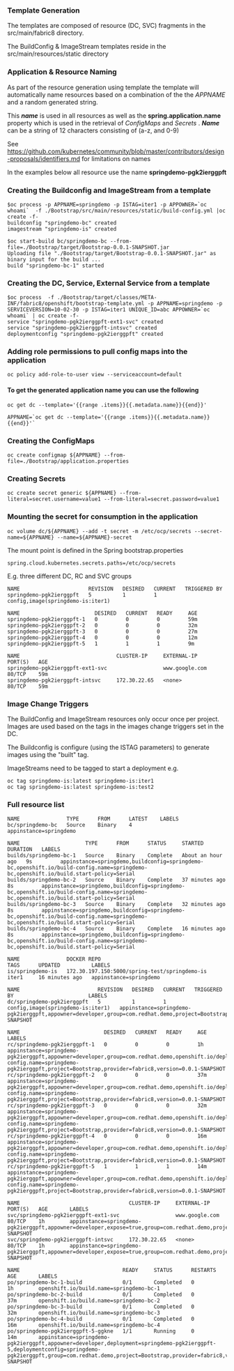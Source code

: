 
### Template Generation
The templates are composed of resource (DC, SVC) fragments in the src/main/fabric8 directory.

The BuildConfig & ImageStream templates reside in the src/main/resources/static directory

### Application & Resource Naming
As part of the resource generation using template the template will automatically name resources based on a combination of the the *APPNAME* and a random generated string.

This ***name*** is used in all resources as well as the **spring.application.name** property which is used in the retrieval of *ConfigMaps* and *Secrets* .
***Name*** can be a string of 12 characters consisting of (a-z, and 0-9)

See https://github.com/kubernetes/community/blob/master/contributors/design-proposals/identifiers.md for limitations on names

In the examples below all resource use the name **springdemo-pgk2ierggpft**


### Creating the Buildconfig and ImageStream from a template

```
$oc process -p APPNAME=springdemo -p ISTAG=iter1 -p APPOWNER=`oc whoami`  -f ./Bootstrap/src/main/resources/static/build-config.yml |oc create -f-
buildconfig "springdemo-bc" created
imagestream "springdemo-is" created

$oc start-build bc/springdemo-bc --from-file=./Bootstrap/target/Bootstrap-0.0.1-SNAPSHOT.jar
Uploading file "./Bootstrap/target/Bootstrap-0.0.1-SNAPSHOT.jar" as binary input for the build ...
build "springdemo-bc-1" started
```

### Creating the DC, Service, External Service from a template
```
$oc process  -f ./Bootstrap/target/classes/META-INF/fabric8/openshift/bootstrap-template.yml -p APPNAME=springdemo -p SERVICEVERSION=10-02-30 -p ISTAG=iter1 UNIQUE_ID=abc APPOWNER=`oc whoami` | oc create -f-
service "springdemo-pgk2ierggpft-ext1-svc" created
service "springdemo-pgk2ierggpft-intsvc" created
deploymentconfig "springdemo-pgk2ierggpft" created
```
### Adding role permissions to pull config maps into the application
```
oc policy add-role-to-user view --serviceaccount=default
```

#### To get the generated application name you can use the following
```
oc get dc --template='{{range .items}}{{.metadata.name}}{{end}}'

APPNAME=`oc get dc --template='{{range .items}}{{.metadata.name}}{{end}}'`
```

### Creating the ConfigMaps
```
oc create configmap ${APPNAME} --from-file=./Bootstrap/application.properties
```


### Creating Secrets
```
oc create secret generic ${APPNAME} --from-literal=secret.username=value1 --from-literal=secret.password=value1
```

### Mounting the secret for consumption in the application

```
oc volume dc/${APPNAME} --add -t secret -m /etc/ocp/secrets --secret-name=${APPNAME} --name=${APPNAME}-secret
```

The mount point is defined in the Spring bootstrap.properties
```
spring.cloud.kubernetes.secrets.paths=/etc/ocp/secrets
```

E.g. three different DC, RC and SVC groups

````
NAME                      REVISION   DESIRED   CURRENT   TRIGGERED BY
springdemo-pgk2ierggpft   5          1         1         config,image(springdemo-is:iter1)

NAME                        DESIRED   CURRENT   READY     AGE
springdemo-pgk2ierggpft-1   0         0         0         59m
springdemo-pgk2ierggpft-2   0         0         0         32m
springdemo-pgk2ierggpft-3   0         0         0         27m
springdemo-pgk2ierggpft-4   0         0         0         12m
springdemo-pgk2ierggpft-5   1         1         1         9m

NAME                               CLUSTER-IP     EXTERNAL-IP      PORT(S)   AGE
springdemo-pgk2ierggpft-ext1-svc                  www.google.com   80/TCP    59m
springdemo-pgk2ierggpft-intsvc     172.30.22.65   <none>           80/TCP    59m
````

### Image Change Triggers
The BuildConfig and ImageStream resources only occur once per project. Images are used based on the tags in the images change 
triggers set in the DC. 

The Buildconfig is configure (using the ISTAG parameters) to generate images using the "built" tag.

ImageStreams need to be tagged to start a deployment  e.g.

```
oc tag springdemo-is:latest springdemo-is:iter1
oc tag springdemo-is:latest springdemo-is:test2

```


### Full resource list
```
NAME               TYPE      FROM      LATEST    LABELS
bc/springdemo-bc   Source    Binary    4         appinstance=springdemo

NAME                     TYPE      FROM      STATUS     STARTED             DURATION   LABELS
builds/springdemo-bc-1   Source    Binary    Complete   About an hour ago   9s         appinstance=springdemo,buildconfig=springdemo-bc,openshift.io/build-config.name=springdemo-bc,openshift.io/build.start-policy=Serial
builds/springdemo-bc-2   Source    Binary    Complete   37 minutes ago      8s         appinstance=springdemo,buildconfig=springdemo-bc,openshift.io/build-config.name=springdemo-bc,openshift.io/build.start-policy=Serial
builds/springdemo-bc-3   Source    Binary    Complete   32 minutes ago      8s         appinstance=springdemo,buildconfig=springdemo-bc,openshift.io/build-config.name=springdemo-bc,openshift.io/build.start-policy=Serial
builds/springdemo-bc-4   Source    Binary    Complete   16 minutes ago      8s         appinstance=springdemo,buildconfig=springdemo-bc,openshift.io/build-config.name=springdemo-bc,openshift.io/build.start-policy=Serial

NAME               DOCKER REPO                                     TAGS      UPDATED          LABELS
is/springdemo-is   172.30.197.150:5000/spring-test/springdemo-is   iter1     16 minutes ago   appinstance=springdemo

NAME                         REVISION   DESIRED   CURRENT   TRIGGERED BY                        LABELS
dc/springdemo-pgk2ierggpft   5          1         1         config,image(springdemo-is:iter1)   appinstance=springdemo-pgk2ierggpft,appowner=developer,group=com.redhat.demo,project=Bootstrap,provider=fabric8,version=0.0.1-SNAPSHOT

NAME                           DESIRED   CURRENT   READY     AGE       LABELS
rc/springdemo-pgk2ierggpft-1   0         0         0         1h        appinstance=springdemo-pgk2ierggpft,appowner=developer,group=com.redhat.demo,openshift.io/deployment-config.name=springdemo-pgk2ierggpft,project=Bootstrap,provider=fabric8,version=0.0.1-SNAPSHOT
rc/springdemo-pgk2ierggpft-2   0         0         0         37m       appinstance=springdemo-pgk2ierggpft,appowner=developer,group=com.redhat.demo,openshift.io/deployment-config.name=springdemo-pgk2ierggpft,project=Bootstrap,provider=fabric8,version=0.0.1-SNAPSHOT
rc/springdemo-pgk2ierggpft-3   0         0         0         32m       appinstance=springdemo-pgk2ierggpft,appowner=developer,group=com.redhat.demo,openshift.io/deployment-config.name=springdemo-pgk2ierggpft,project=Bootstrap,provider=fabric8,version=0.0.1-SNAPSHOT
rc/springdemo-pgk2ierggpft-4   0         0         0         16m       appinstance=springdemo-pgk2ierggpft,appowner=developer,group=com.redhat.demo,openshift.io/deployment-config.name=springdemo-pgk2ierggpft,project=Bootstrap,provider=fabric8,version=0.0.1-SNAPSHOT
rc/springdemo-pgk2ierggpft-5   1         1         1         14m       appinstance=springdemo-pgk2ierggpft,appowner=developer,group=com.redhat.demo,openshift.io/deployment-config.name=springdemo-pgk2ierggpft,project=Bootstrap,provider=fabric8,version=0.0.1-SNAPSHOT

NAME                                   CLUSTER-IP     EXTERNAL-IP      PORT(S)   AGE       LABELS
svc/springdemo-pgk2ierggpft-ext1-svc                  www.google.com   80/TCP    1h        appinstance=springdemo-pgk2ierggpft,appowner=developer,expose=true,group=com.redhat.demo,project=Bootstrap,provider=fabric8,version=0.0.1-SNAPSHOT
svc/springdemo-pgk2ierggpft-intsvc     172.30.22.65   <none>           80/TCP    1h        appinstance=springdemo-pgk2ierggpft,appowner=developer,expose=true,group=com.redhat.demo,project=Bootstrap,provider=fabric8,version=0.0.1-SNAPSHOT

NAME                                 READY     STATUS      RESTARTS   AGE       LABELS
po/springdemo-bc-1-build             0/1       Completed   0          1h        openshift.io/build.name=springdemo-bc-1
po/springdemo-bc-2-build             0/1       Completed   0          37m       openshift.io/build.name=springdemo-bc-2
po/springdemo-bc-3-build             0/1       Completed   0          32m       openshift.io/build.name=springdemo-bc-3
po/springdemo-bc-4-build             0/1       Completed   0          16m       openshift.io/build.name=springdemo-bc-4
po/springdemo-pgk2ierggpft-5-ggkne   1/1       Running     0          14m       appinstance=springdemo-pgk2ierggpft,appowner=developer,deployment=springdemo-pgk2ierggpft-5,deploymentconfig=springdemo-pgk2ierggpft,group=com.redhat.demo,project=Bootstrap,provider=fabric8,version=0.0.1-SNAPSHOT
```
